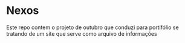 # Nexos
Este repo contem o projeto de outubro que conduzi para portifólio se tratando de um site que serve como arquivo de informações
